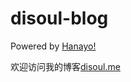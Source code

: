 # disoul-blog

Powered by [Hanayo!](https://github.com/disoul/hanayo)

欢迎访问我的博客[disoul.me](http://disoul.me)
